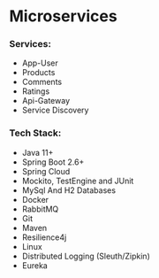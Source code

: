 # Microservices
### **Services**:
- App-User
- Products
- Comments
- Ratings
- Api-Gateway
- Service Discovery

### **Tech Stack**:
- Java 11+
- Spring Boot 2.6+
- Spring Cloud
- Mockito, TestEngine and JUnit
- MySql And H2 Databases
- Docker 
- RabbitMQ
- Git
- Maven
- Resilience4j
- Linux
- Distributed Logging (Sleuth/Zipkin)
- Eureka 
